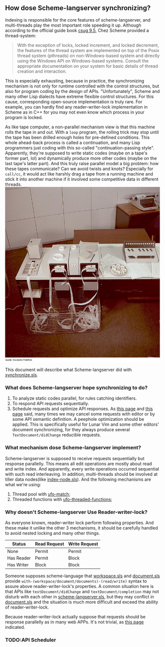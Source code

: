 ## How dose Scheme-langserver synchronizing?

Indexing is responsible for the core features of scheme-langserver, and multi-threads play the most important role speeding it up. Although according to the official guide book [csug 9.5](https://cisco.github.io/ChezScheme/csug9.5), Chez Scheme provided a thread-system: 
> With the exception of locks, locked increment, and locked decrement, the features of the thread system are implemented on top of the Posix thread system (pthreads) on non-Windows-based system and directly using the Windows API on Windows-based systems.  Consult the appropriate documentation on your system for basic details of thread creation and interaction.

This is especially exhausting, because in practice, the synchronizing mechanism is not only for runtime controlled with the control structures, but also for program coding by the design of APIs. "Unfortunately", Scheme and many other Lisp dialects have extreme flexible control structures. For this cause, corresponding open-source implementation is truly rare. For example, you can hardly find any reader-writer-lock implementation in Scheme as in C++ for you may not even know which process in your program is locked.


As like tape computer, a non-parallel mechanism view is that this machine rolls the tape in and out. With a `loop` program, the rolling trick may stop until the tape has been drilled enough holes for pre-defined conditions. This whole ahead-back process is called a continuation, and many Lisp programmers just coding with this so-called "continuation-passing style". Apparently, they're supposed to write static codes (maybe on a tape's former part, lol) and dynamically produce more other codes (maybe on the last tape's latter part). And this truly raise parallel model a big problem: how these tapes communicate? Can we avoid twists and knots? Especially for `call/cc`, it would act like harshly drag a tape from a running machine and stick it into another machine if it involved some competitive data in different threads.
![Tape Computer](../figure/tape-computer.png "Tape Computer")

This document will describe what Scheme-langserver did with [synchronize.sls](../../util/synchronize.sls).

### What does Scheme-langserver hope synchronizing to do?
1. To analyze static codes parallel, for rules catching identifiers.
2. To respond API requests sequentially. 
3. Schedule requests and optimize API responses. As [this page](https://microsoft.github.io/language-server-protocol/specifications/lsp/3.17/specification/#dollarRequests) and [this page](https://microsoft.github.io/language-server-protocol/specifications/lsp/3.17/specification/#messageOrdering) said, many times we may cancel some requests with editor or by some API semantic definition. A peephole optimization should be applied. This is specifically useful for Lunar Vim and some other editors' document synchronizing, for they always produce several `TextDocument/didChange` reducible requests.

### What mechanism dose Scheme-langserver implement?
Scheme-langserver is supposed to receive requests sequentially but response parallelly. This means all edit operations are mostly about read and write index. And apparently, every write operations occurred sequential with such read interleaving. In addition, multi-threads should be involved at tiller data nodes(like [index-node.sls](../../virtual-file-system/index-node.sls)). And the following mechanisms are what we're using:
1. Thread pool with [ufo-match](https://github.com/ufo5260987423/ufo-thread-pool);
2. Threaded functions with [ufo-threaded-functions](https://github.com/ufo5260987423/ufo-threaded-function);

### Why doesn't Scheme-langserver Use Reader-writer-lock?
As everyone known, reader-writer lock perform following properties. And these make it unlike the other 3 mechanisms, it should be carefully handled to avoid nested locking and many other things.

| Status     | Read Request | Write Request |
|------------|--------------|---------------|
| None       | Permit       | Permit        |
| Has Reader | Permit       | Block         |
| Has Writer | Block        | Block         |

Someone supposes scheme-language that [workspace.sls](../../analysis/workspace.sls) and [document.sls](../../virtual-file-system/document.sls) provide `with-(workspace/document/documents)-(read/write)` syntax to assure above reader-writer-lock's properties. A common situation here is that APIs like `textDocument/didChange` and `textDocument/completion` may not disturb with each other in [scheme-langserver.sls](../../scheme-langserver.sls), but they may conflict in [document.sls](../../virtual-file-system/document.sls) and the situation is much more difficult and exceed the ability of reader-writer-lock.

Because reader-writer-lock actually suppose that requests should be response parallelly as in many web APPs. It's not trivial, as [this page](https://microsoft.github.io/language-server-protocol/specifications/lsp/3.17/specification/#dollarRequests) indicated.

### TODO:API Scheduler